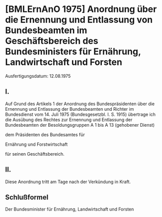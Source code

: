 # [BMLErnAnO 1975] Anordnung über die Ernennung und Entlassung von Bundesbeamten im Geschäftsbereich des Bundesministers für Ernährung, Landwirtschaft und Forsten

Ausfertigungsdatum: 12.08.1975

 

## I.

Auf Grund des Artikels 1 der Anordnung des Bundespräsidenten über die Ernennung und Entlassung der Bundesbeamten und Richter im Bundesdienst vom 14. Juli 1975 (Bundesgesetzbl. I. S. 1915) übertrage ich die Ausübung des Rechtes zur Ernennung und Entlassung der Bundesbeamten der Besoldungsgruppen A 1 bis A 13 (gehobener Dienst)

  
dem Präsidenten des Bundesamtes für

  
Ernährung und Forstwirtschaft

für seinen Geschäftsbereich.


## II.

Diese Anordnung tritt am Tage nach der Verkündung in Kraft.


## Schlußformel

Der Bundesminister für Ernährung, Landwirtschaft und Forsten
